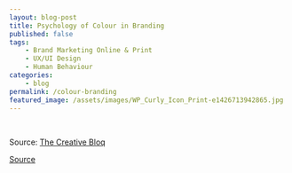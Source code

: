 ```yaml
---
layout: blog-post
title: Psychology of Colour in Branding
published: false
tags: 
    - Brand Marketing Online & Print
    - UX/UI Design
    - Human Behaviour
categories:
    - blog
permalink: /colour-branding
featured_image: /assets/images/WP_Curly_Icon_Print-e1426713942865.jpg
---
```

[][1]

&nbsp;

Source: [The Creative Bloq][2]

[][3]

[Source][4]

 [1]: http://curlydesigner.com/wp-content/uploads/2015/09/The-Power-of-Color-in-Branding-Infographic-US.jpg
 [2]: http://www.creativebloq.com/infographic/power-colour-branding-81516441?utm_source=Adestra&utm_medium=email&utm_campaign=12574&utm_term=8368889&utm_content=39977
 [3]: http://curlydesigner.com/wp-content/uploads/2015/09/color-emotion.jpg
 [4]: http://www.helpscout.net/blog/psychology-of-color/